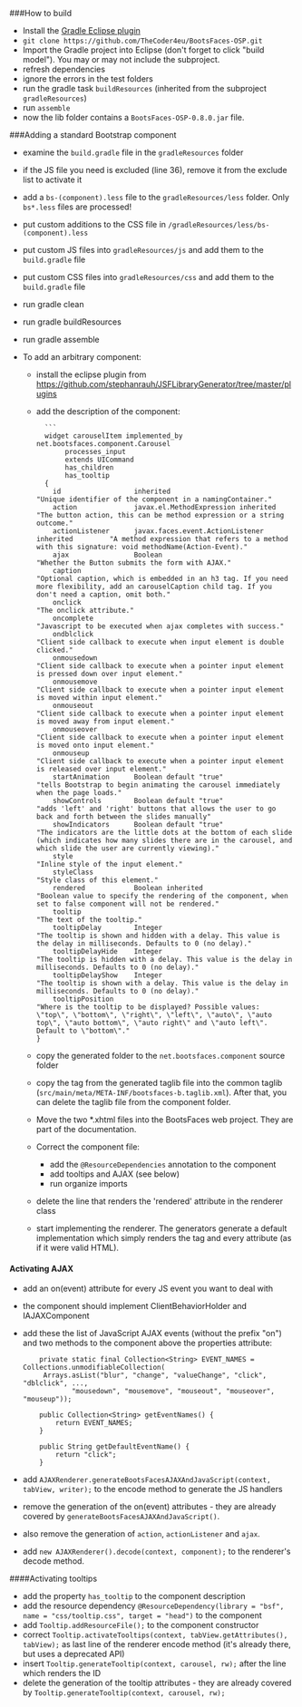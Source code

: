 ###How to build

* Install the [Gradle Eclipse plugin](http://projects.eclipse.org/projects/tools.buildship)
* `git clone https://github.com/TheCoder4eu/BootsFaces-OSP.git`
* Import the Gradle project into Eclipse (don't forget to click "build model"). You may or may not include the subproject.
* refresh dependencies
* ignore the errors in the test folders
* run the gradle task `buildResources` (inherited from the subproject `gradleResources`)
* run `assemble`
* now the lib folder contains a `BootsFaces-OSP-0.8.0.jar` file.

###Adding a standard Bootstrap component
* examine the `build.gradle` file in the `gradleResources` folder
* if the JS file you need is excluded (line 36), remove it from the exclude list to activate it
* add a `bs-(component).less` file to the `gradleResources/less` folder. Only `bs*.less` files are processed!
* put custom additions to the CSS file in `/gradleResources/less/bs-(component).less`
* put custom JS files into `gradleResources/js` and add them to the `build.gradle` file
* put custom CSS files into `gradleResources/css` and add them to the `build.gradle` file
* run gradle clean
* run gradle buildResources
* run gradle assemble

* To add an arbitrary component:
  * install the eclipse plugin from https://github.com/stephanrauh/JSFLibraryGenerator/tree/master/plugins
  * add the description of the component:
  
		  ```
		  widget carouselItem implemented_by net.bootsfaces.component.Carousel
		       processes_input
		       extends UICommand
		       has_children
		       has_tooltip 
		  {
		    id                  inherited                                          "Unique identifier of the component in a namingContainer."
		    action              javax.el.MethodExpression inherited                "The button action, this can be method expression or a string outcome."
		    actionListener      javax.faces.event.ActionListener inherited         "A method expression that refers to a method with this signature: void methodName(Action-Event)."
		    ajax                Boolean                                            "Whether the Button submits the form with AJAX."
		    caption                                                                "Optional caption, which is embedded in an h3 tag. If you need more flexibility, add an carouselCaption child tag. If you don't need a caption, omit both."
		    onclick                                                                "The onclick attribute."
		    oncomplete                                                             "Javascript to be executed when ajax completes with success."
		    ondblclick                                                             "Client side callback to execute when input element is double clicked."
		    onmousedown                                                            "Client side callback to execute when a pointer input element is pressed down over input element."
		    onmousemove                                                            "Client side callback to execute when a pointer input element is moved within input element."
		    onmouseout                                                             "Client side callback to execute when a pointer input element is moved away from input element."
		    onmouseover                                                            "Client side callback to execute when a pointer input element is moved onto input element."
		    onmouseup                                                              "Client side callback to execute when a pointer input element is released over input element."
		    startAnimation      Boolean default "true"                             "tells Bootstrap to begin animating the carousel immediately when the page loads."
		    showControls        Boolean default "true"                             "adds 'left' and 'right' buttons that allows the user to go back and forth between the slides manually"
		    showIndicators      Boolean default "true"                             "The indicators are the little dots at the bottom of each slide (which indicates how many slides there are in the carousel, and which slide the user are currently viewing)."
		    style                                                                  "Inline style of the input element."
		    styleClass                                                             "Style class of this element."
		    rendered            Boolean inherited                                  "Boolean value to specify the rendering of the component, when set to false component will not be rendered."
		    tooltip                                                                "The text of the tooltip."
		    tooltipDelay        Integer                                            "The tooltip is shown and hidden with a delay. This value is the delay in milliseconds. Defaults to 0 (no delay)."
		    tooltipDelayHide    Integer                                            "The tooltip is hidden with a delay. This value is the delay in milliseconds. Defaults to 0 (no delay)."
		    tooltipDelayShow    Integer                                            "The tooltip is shown with a delay. This value is the delay in milliseconds. Defaults to 0 (no delay)."
		    tooltipPosition                                                        "Where is the tooltip to be displayed? Possible values: \"top\", \"bottom\", \"right\", \"left\", \"auto\", \"auto top\", \"auto bottom\", \"auto right\" and \"auto left\". Default to \"bottom\"."	
		}

  * copy the generated folder to the `net.bootsfaces.component` source folder
  * copy the tag from the generated taglib file into the common taglib (`src/main/meta/META-INF/bootsfaces-b.taglib.xml`).
    After that, you can delete the taglib file from the component folder.
  * Move the two *.xhtml files into the BootsFaces web project. They are part of the documentation.
  * Correct the component file:
    * add the `@ResourceDependencies` annotation to the component
    * add tooltips and AJAX (see below)
    * run organize imports
  * delete the line that renders the 'rendered' attribute in the renderer class
  * start implementing the renderer. The generators generate a default implementation which simply renders the tag and every attribute (as if it were valid HTML).
    
#### Activating AJAX
  * add an on(event) attribute for every JS event you want to deal with
  * the component should implement ClientBehaviorHolder and IAJAXComponent
  * add these the list of JavaScript AJAX events (without the prefix "on") and two methods to the component above the properties attribute:
    	   
    	  	private static final Collection<String> EVENT_NAMES = Collections.unmodifiableCollection(
			 Arrays.asList("blur", "change", "valueChange", "click", "dblclick", ...,
					"mousedown", "mousemove", "mouseout", "mouseover", "mouseup"));

			public Collection<String> getEventNames() {
				return EVENT_NAMES;
			}
		
			public String getDefaultEventName() {
				return "click";
			}
    
  * add `AJAXRenderer.generateBootsFacesAJAXAndJavaScript(context, tabView, writer);` to the encode method to generate the JS handlers
  * remove the generation of the on(event) attributes - they are already covered by `generateBootsFacesAJAXAndJavaScript()`.
  * also remove the generation of `action`, `actionListener` and `ajax`.
  * add `new AJAXRenderer().decode(context, component);` to the renderer's decode method.

####Activating tooltips
* add the property `has_tooltip` to the component description
* add the resource dependency `@ResourceDependency(library = "bsf", name = "css/tooltip.css", target = "head")` to the component
* add `Tooltip.addResourceFile();` to the component constructor
* correct `Tooltip.activateTooltips(context, tabView.getAttributes(), tabView);` as last line of the renderer encode method
      (it's already there, but uses a deprecated API)
* insert `Tooltip.generateTooltip(context, carousel, rw);` after the line which renders the ID
* delete the generation of the tooltip attributes - they are already covered by `Tooltip.generateTooltip(context, carousel, rw);`
  
  